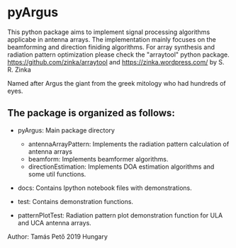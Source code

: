 # pyArgus

This python package aims to implement signal processing algorithms applicabe in antenna arrays. The implementation mainly focuses on the beamforming and
direction finiding algorithms.
For array synthesis and radiation pattern optimization please check the "arraytool" python package.
https://github.com/zinka/arraytool and https://zinka.wordpress.com/ by S. R. Zinka

Named after Argus the giant from the greek mitology who had hundreds of eyes.

## The package is organized as follows:

- pyArgus: Main package directory
	- antennaArrayPattern: Implements the radiation pattern calculation of antenna arrays
	- beamform: Implements beamformer algorithms.
	- directionEstimation: Implements DOA estimation algorithms and some util functions.
- docs: Contains Ipython notebook files with demonstrations.

- test: Contains demonstration functions.
- patternPlotTest: Radiation pattern plot demonstration function for ULA and UCA antenna arrays.

Author: Tamás Pető 2019 Hungary




